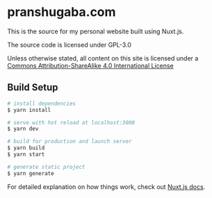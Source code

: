 # pranshugaba.com

This is the source for my personal website built using Nuxt.js.

The source code is licensed under GPL-3.0

Unless otherwise stated, all content on this site is licensed under a [Commons Attribution-ShareAlike 4.0 International License](https://creativecommons.org/licenses/by-sa/4.0/)

## Build Setup

```bash
# install dependencies
$ yarn install

# serve with hot reload at localhost:3000
$ yarn dev

# build for production and launch server
$ yarn build
$ yarn start

# generate static project
$ yarn generate
```

For detailed explanation on how things work, check out [Nuxt.js docs](https://nuxtjs.org).
